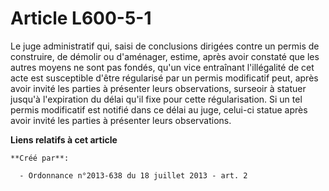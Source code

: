 # Article L600-5-1

Le juge administratif qui, saisi de conclusions dirigées contre un permis de construire, de démolir ou d'aménager, estime,
après avoir constaté que les autres moyens ne sont pas fondés, qu'un vice entraînant l'illégalité de cet acte est susceptible
d'être régularisé par un permis modificatif peut, après avoir invité les parties à présenter leurs observations, surseoir à
statuer jusqu'à l'expiration du délai qu'il fixe pour cette régularisation. Si un tel permis modificatif est notifié dans ce
délai au juge, celui-ci statue après avoir invité les parties à présenter leurs observations.

**Liens relatifs à cet article**

	**Créé par**:

	  - Ordonnance n°2013-638 du 18 juillet 2013 - art. 2
